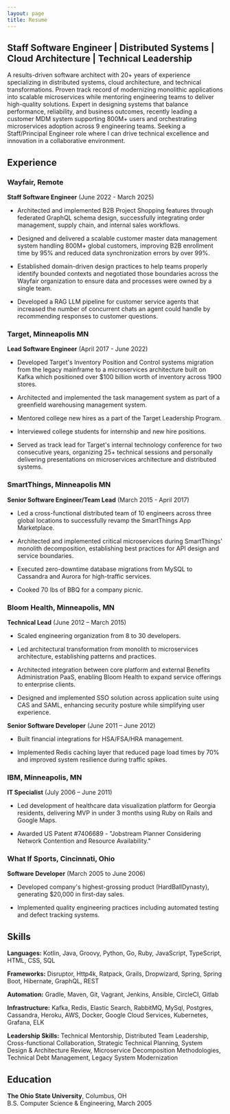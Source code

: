 ```yaml
---
layout: page
title: Resume
---
```

## Staff Software Engineer | Distributed Systems | Cloud Architecture | Technical Leadership

A results-driven software architect with 20+ years of experience specializing in distributed systems, cloud architecture, and technical transformations. Proven track record of modernizing monolithic applications into scalable microservices while mentoring engineering teams to deliver high-quality solutions. Expert in designing systems that balance performance, reliability, and business outcomes, recently leading a customer MDM system supporting 800M+ users and orchestrating microservices adoption across 9 engineering teams. Seeking a Staff/Principal Engineer role where I can drive technical excellence and innovation in a collaborative environment.

## Experience

### Wayfair, Remote
**Staff Software Engineer** (June 2022 - March 2025)

- Architected and implemented B2B Project Shopping features through federated GraphQL schema design, successfully integrating order management, supply chain, and internal sales workflows.

- Designed and delivered a scalable customer master data management system handling 800M+ global customers, improving B2B enrollment time by 95% and reduced data synchronization errors by over 99%.

- Established domain-driven design practices to help teams properly identify bounded contexts and negotiated those boundaries across the Wayfair organization to ensure data and processes were owned by a single team.

- Developed a RAG LLM pipeline for customer service agents that increased the number of concurrent chats an agent could handle by recommending responses to customer questions.

### Target, Minneapolis MN
**Lead Software Engineer** (April 2017 - June 2022)

- Developed Target's Inventory Position and Control systems migration from the legacy mainframe to a microservices architecture built on Kafka which positioned over $100 billion worth of inventory across 1900 stores.

- Architected and implemented the task management system as part of a greenfield warehousing management system.

- Mentored college new hires as a part of the Target Leadership Program.

- Interviewed college students for internship and new hire positions.

- Served as track lead for Target's internal technology conference for two consecutive years, organizing 25+ technical sessions and personally delivering presentations on microservices architecture and distributed systems.

### SmartThings, Minneapolis MN
**Senior Software Engineer/Team Lead** (March 2015 - April 2017)

- Led a cross-functional distributed team of 10 engineers across three global locations to successfully revamp the SmartThings App Marketplace.

- Architected and implemented critical microservices during SmartThings' monolith decomposition, establishing best practices for API design and service boundaries.

- Executed zero-downtime database migrations from MySQL to Cassandra and Aurora for high-traffic services.

- Cooked 70 lbs of BBQ for a company picnic.

### Bloom Health, Minneapolis, MN
**Technical Lead** (June 2012 – March 2015)

- Scaled engineering organization from 8 to 30 developers.

- Led architectural transformation from monolith to microservices architecture, establishing patterns and practices.

- Architected integration between core platform and external Benefits Administration PaaS, enabling Bloom Health to expand service offerings to enterprise clients.

- Designed and implemented SSO solution across application suite using CAS and SAML, enhancing security posture while simplifying user experience.

**Senior Software Developer** (June 2011 – June 2012)

- Built financial integrations for HSA/FSA/HRA management.

- Implemented Redis caching layer that reduced page load times by 70% and improved system resilience during traffic spikes.

### IBM, Minneapolis, MN
**IT Specialist** (July 2006 – June 2011)

- Led development of healthcare data visualization platform for Georgia residents, delivering MVP in under 3 months using Ruby on Rails and Google Maps.

- Awarded US Patent #7406689 - "Jobstream Planner Considering Network Contention and Resource Availability."

### What If Sports, Cincinnati, Ohio
**Software Developer** (March 2005 to June 2006)

- Developed company's highest-grossing product (HardBallDynasty), generating $20,000 in first-day sales.

- Implemented quality engineering practices including automated testing and defect tracking systems.

## Skills

**Languages:** Kotlin, Java, Groovy, Python, Go, Ruby, JavaScript, TypeScript, HTML, CSS, SQL

**Frameworks:** Disruptor, Http4k, Ratpack, Grails, Dropwizard, Spring, Spring Boot, Hibernate, GraphQL, REST

**Automation:** Gradle, Maven, Git, Vagrant, Jenkins, Ansible, CircleCI, Gitlab

**Infrastructure:** Kafka, Redis, Elastic Search, RabbitMQ, MySql, Postgres, Cassandra, Heroku, AWS, Docker, Google Cloud Services, Kubernetes, Grafana, ELK

**Leadership Skills:** Technical Mentorship, Distributed Team Leadership, Cross-functional Collaboration, Strategic Technical Planning, System Design & Architecture Review, Microservice Decomposition Methodologies, Technical Debt Management, Legacy System Modernization

## Education

**The Ohio State University**, Columbus, OH  
B.S. Computer Science & Engineering, March 2005